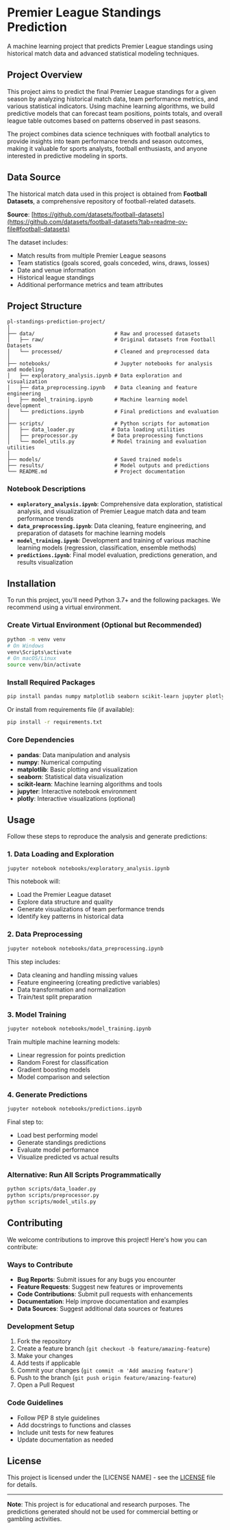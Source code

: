 # Premier League Standings Prediction

A machine learning project that predicts Premier League standings using historical match data and advanced statistical modeling techniques.

## Project Overview

This project aims to predict the final Premier League standings for a given season by analyzing historical match data, team performance metrics, and various statistical indicators. Using machine learning algorithms, we build predictive models that can forecast team positions, points totals, and overall league table outcomes based on patterns observed in past seasons.

The project combines data science techniques with football analytics to provide insights into team performance trends and season outcomes, making it valuable for sports analysts, football enthusiasts, and anyone interested in predictive modeling in sports.

## Data Source

The historical match data used in this project is obtained from **Football Datasets**, a comprehensive repository of football-related datasets.

**Source**: [https://github.com/datasets/football-datasets](https://github.com/datasets/football-datasets?tab=readme-ov-file#football-datasets)

The dataset includes:

- Match results from multiple Premier League seasons
- Team statistics (goals scored, goals conceded, wins, draws, losses)
- Date and venue information
- Historical league standings
- Additional performance metrics and team attributes

## Project Structure

```text
pl-standings-prediction-project/
│
├── data/                          # Raw and processed datasets
│   ├── raw/                       # Original datasets from Football Datasets
│   └── processed/                 # Cleaned and preprocessed data
│
├── notebooks/                     # Jupyter notebooks for analysis and modeling
│   ├── exploratory_analysis.ipynb # Data exploration and visualization
│   ├── data_preprocessing.ipynb   # Data cleaning and feature engineering
│   ├── model_training.ipynb       # Machine learning model development
│   └── predictions.ipynb          # Final predictions and evaluation
│
├── scripts/                       # Python scripts for automation
│   ├── data_loader.py            # Data loading utilities
│   ├── preprocessor.py           # Data preprocessing functions
│   └── model_utils.py            # Model training and evaluation utilities
│
├── models/                        # Saved trained models
├── results/                       # Model outputs and predictions
└── README.md                      # Project documentation
```

### Notebook Descriptions

- **`exploratory_analysis.ipynb`**: Comprehensive data exploration, statistical analysis, and visualization of Premier League match data and team performance trends
- **`data_preprocessing.ipynb`**: Data cleaning, feature engineering, and preparation of datasets for machine learning models
- **`model_training.ipynb`**: Development and training of various machine learning models (regression, classification, ensemble methods)
- **`predictions.ipynb`**: Final model evaluation, predictions generation, and results visualization

## Installation

To run this project, you'll need Python 3.7+ and the following packages. We recommend using a virtual environment.

### Create Virtual Environment (Optional but Recommended)

```bash
python -m venv venv
# On Windows
venv\Scripts\activate
# On macOS/Linux
source venv/bin/activate
```

### Install Required Packages

```bash
pip install pandas numpy matplotlib seaborn scikit-learn jupyter plotly
```

Or install from requirements file (if available):

```bash
pip install -r requirements.txt
```

### Core Dependencies

- **pandas**: Data manipulation and analysis
- **numpy**: Numerical computing
- **matplotlib**: Basic plotting and visualization
- **seaborn**: Statistical data visualization
- **scikit-learn**: Machine learning algorithms and tools
- **jupyter**: Interactive notebook environment
- **plotly**: Interactive visualizations (optional)

## Usage

Follow these steps to reproduce the analysis and generate predictions:

### 1. Data Loading and Exploration

```bash
jupyter notebook notebooks/exploratory_analysis.ipynb
```

This notebook will:

- Load the Premier League dataset
- Explore data structure and quality
- Generate visualizations of team performance trends
- Identify key patterns in historical data

### 2. Data Preprocessing

```bash
jupyter notebook notebooks/data_preprocessing.ipynb
```

This step includes:

- Data cleaning and handling missing values
- Feature engineering (creating predictive variables)
- Data transformation and normalization
- Train/test split preparation

### 3. Model Training

```bash
jupyter notebook notebooks/model_training.ipynb
```

Train multiple machine learning models:

- Linear regression for points prediction
- Random Forest for classification
- Gradient boosting models
- Model comparison and selection

### 4. Generate Predictions

```bash
jupyter notebook notebooks/predictions.ipynb
```

Final step to:

- Load best performing model
- Generate standings predictions
- Evaluate model performance
- Visualize predicted vs actual results

### Alternative: Run All Scripts Programmatically

```bash
python scripts/data_loader.py
python scripts/preprocessor.py
python scripts/model_utils.py
```

## Contributing

We welcome contributions to improve this project! Here's how you can contribute:

### Ways to Contribute

- **Bug Reports**: Submit issues for any bugs you encounter
- **Feature Requests**: Suggest new features or improvements
- **Code Contributions**: Submit pull requests with enhancements
- **Documentation**: Help improve documentation and examples
- **Data Sources**: Suggest additional data sources or features

### Development Setup

1. Fork the repository
2. Create a feature branch (`git checkout -b feature/amazing-feature`)
3. Make your changes
4. Add tests if applicable
5. Commit your changes (`git commit -m 'Add amazing feature'`)
6. Push to the branch (`git push origin feature/amazing-feature`)
7. Open a Pull Request

### Code Guidelines

- Follow PEP 8 style guidelines
- Add docstrings to functions and classes
- Include unit tests for new features
- Update documentation as needed

## License

This project is licensed under the [LICENSE NAME] - see the [LICENSE](LICENSE) file for details.

---

**Note**: This project is for educational and research purposes. The predictions generated should not be used for commercial betting or gambling activities.
